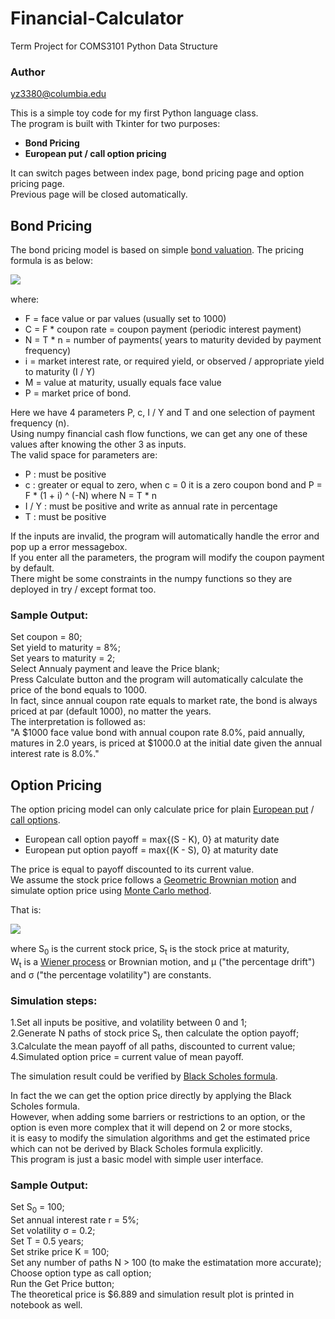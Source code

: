 # Financial-Calculator
Term Project for COMS3101 Python Data Structure

### Author
yz3380@columbia.edu

This is a simple toy code for my first Python language class.  
The program is built with Tkinter for two purposes:  
- **Bond Pricing**  
- **European put / call option pricing**  

It can switch pages between index page, bond pricing page and option pricing page.  
Previous page will be closed automatically.  

## Bond Pricing

The bond pricing model is based on simple [bond valuation](https://en.wikipedia.org/wiki/Bond_valuation).
The pricing formula is as below:

<img style="float: left;" src="https://wikimedia.org/api/rest_v1/media/math/render/svg/b1ad41f50e722bb5c731bc1014f6ac4caedd14bd">
<br clear="all" />

where:

- F = face value or par values (usually set to 1000)  
- C = F * coupon rate = coupon payment (periodic interest payment)  
- N = T * n = number of payments( years to maturity devided by payment frequency)  
- i = market interest rate, or required yield, or observed / appropriate yield to maturity (I / Y)  
- M = value at maturity, usually equals face value  
- P = market price of bond.  

Here we have 4 parameters P, c, I / Y and T and one selection of payment frequency (n).  
Using numpy financial cash flow functions, we can get any one of these values after knowing the other 3 as inputs.  
The valid space for parameters are:
- P : must be positive  
- c : greater or equal to zero, when c = 0 it is a zero coupon bond and P = F * (1 + i) ^ (-N) where N = T * n
- I / Y : must be positive and write as annual rate in percentage
- T : must be positive  

If the inputs are invalid, the program will automatically handle the error and pop up a error messagebox.  
If you enter all the parameters, the program will modify the coupon payment by default.  
There might be some constraints in the numpy functions so they are deployed in try / except format too.  

### Sample Output:

Set coupon = 80;  
Set yield to maturity = 8\%;  
Set years to maturity = 2;  
Select Annualy payment and leave the Price blank;  
Press Calculate button and the program will automatically calculate the price of the bond equals to 1000.   
In fact, since annual coupon rate equals to market rate, the bond is always priced at par (default 1000), no matter the years.  
The interpretation is followed as:  
"A \$1000 face value bond with annual coupon rate 8.0%, paid annually, matures in 2.0 years,
is priced at \$1000.0 at the initial date given the annual interest rate is 8.0\%."  


## Option Pricing

The option pricing model can only calculate price for plain [European put](https://en.wikipedia.org/wiki/Option_style) / [call options](https://en.wikipedia.org/wiki/Call_option).  
- European call option payoff = max{(S - K), 0} at maturity date
- European put option payoff = max{(K - S), 0} at maturity date  

The price is equal to payoff discounted to its current value.  
We assume the stock price follows a [Geometric Brownian motion](https://en.wikipedia.org/wiki/Geometric_Brownian_motion) and simulate option price using [Monte Carlo method](https://en.wikipedia.org/wiki/Monte_Carlo_method).  

That is:

<img style="float: left;" src="https://wikimedia.org/api/rest_v1/media/math/render/svg/266807b65fd50635526a766c0c89a2913085d0c2">
<br clear="all" />

where S<sub>0</sub> is the current stock price, S<sub>t</sub> is the stock price at maturity,  
W<sub>t</sub> is a [Wiener process](https://en.wikipedia.org/wiki/Wiener_process) or Brownian motion, and &mu;  ("the percentage drift") and &sigma; ("the percentage volatility") are constants.  

### Simulation steps:
1.Set all inputs be positive, and volatility between 0 and 1;  
2.Generate N paths of stock price S<sub>t</sub>, then calculate the option payoff;  
3.Calculate the mean payoff of all paths, discounted to current value;  
4.Simulated option price = current value of mean payoff.  

The simulation result could be verified by [Black Scholes formula](https://en.wikipedia.org/wiki/Black%E2%80%93Scholes_model).

In fact the we can get the option price directly by applying the Black Scholes formula.  
However, when adding some barriers or restrictions to an option, or the option is even more complex that it will depend on 2 or more stocks,  
it is easy to modify the simulation algorithms and get the estimated price which can not be derived by Black Scholes formula explicitly.  
This program is just a basic model with simple user interface.  

### Sample Output:  

Set S<sub>0</sub> = 100;  
Set annual interest rate r = 5\%;  
Set volatility &sigma; = 0.2;  
Set T = 0.5 years;  
Set strike price K = 100;  
Set any number of paths N > 100 (to make the estimatation more accurate);  
Choose option type as call option;  
Run the Get Price button;   
The theoretical price is \$6.889 and simulation result plot is printed in notebook as well. 
